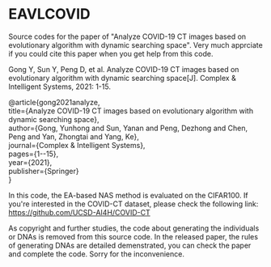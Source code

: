# EAVLCOVID

Source codes for the paper of "Analyze COVID-19 CT images based on evolutionary algorithm with dynamic searching space". Very much apprciate if you could cite this paper when you get help from this code.

Gong Y, Sun Y, Peng D, et al. Analyze COVID-19 CT images based on evolutionary algorithm with dynamic searching space[J]. Complex & Intelligent Systems, 2021: 1-15.

@article{gong2021analyze,  
  title={Analyze COVID-19 CT images based on evolutionary algorithm with dynamic searching space},  
  author={Gong, Yunhong and Sun, Yanan and Peng, Dezhong and Chen, Peng and Yan, Zhongtai and Yang, Ke},  
  journal={Complex \& Intelligent Systems},  
  pages={1--15},  
  year={2021},  
  publisher={Springer}  
}

In this code, the EA-based NAS method is evaluated on the CIFAR100. If you're interested in the COVID-CT dataset, please check the following link: https://github.com/UCSD-AI4H/COVID-CT

As copyright and further studies, the code about generating the individuals or DNAs is removed from this source code. In the released paper, the rules of generating DNAs are detailed demenstrated, you can check the paper and complete the code. Sorry for the inconvenience.

